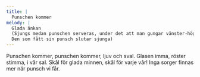 ```yaml
---
title: |
  Punschen kommer
melody: |
  Glada änkan
  (Sjungs medan punschen serveras, under det att man gungar vänster-höger, framåt-bakåt och uppåt-nedåt
  Den som fått sin punsch slutar sjunga)
---
```

Punschen kommer, punschen kommer,
ljuv och sval.
Glasen imma, röster stimma,
i vår sal.
Skål för glada minnen,
skål för varje vår!
Inga sorger finnas mer
när punsch vi får.